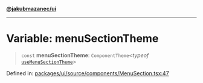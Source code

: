 [**@jakubmazanec/ui**](../README.md)

---

# Variable: menuSectionTheme

> `const` **menuSectionTheme**: `ComponentTheme`\<_typeof_
> [`useMenuSectionTheme`](useMenuSectionTheme.md)\>

Defined in:
[packages/ui/source/components/MenuSection.tsx:47](https://github.com/jakubmazanec/tools/blob/74fa88a6249b3d486436ae7655f4962bc4a86e11/packages/ui/source/components/MenuSection.tsx#L47)
